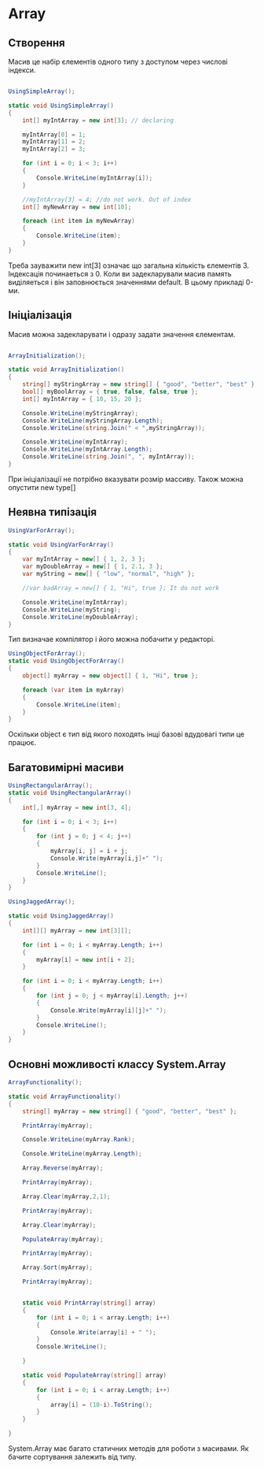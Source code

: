 # Array

## Створення

Масив це набір єлементів одного типу з доступом через числові індекси.

```cs

UsingSimpleArray();

static void UsingSimpleArray()
{
    int[] myIntArray = new int[3]; // declaring

    myIntArray[0] = 1;
    myIntArray[1] = 2;
    myIntArray[2] = 3;

    for (int i = 0; i < 3; i++)
    {
        Console.WriteLine(myIntArray[i]);
    }

    //myIntArray[3] = 4; //do not work. Out of index
    int[] myNewArray = new int[10];

    foreach (int item in myNewArray)
    {
        Console.WriteLine(item);
    }
}
```
Треба зауважити new int[3] означає що загальна кількість єлементів 3. Індексація починаеться з 0. Коли ви задекларували масив память виділяеться і він заповнюється значеннями default. В цьому прикладі 0-ми. 

## Ініціалізація

Масив можна задекларувати і одразу задати значення єлементам. 

```cs

ArrayInitialization();

static void ArrayInitialization()
{
    string[] myStringArray = new string[] { "good", "better", "best" };
    bool[] myBoolArray = { true, false, false, true };
    int[] myIntArray = { 10, 15, 20 };

    Console.WriteLine(myStringArray);
    Console.WriteLine(myStringArray.Length);
    Console.WriteLine(string.Join(" < ",myStringArray));

    Console.WriteLine(myIntArray);
    Console.WriteLine(myIntArray.Length);
    Console.WriteLine(string.Join(", ", myIntArray));
}
```
При ініціалізації не потрібно вказувати розмір массиву. Також можна опустити new type[]

## Неявна типізація

```cs
UsingVarForArray();

static void UsingVarForArray()
{
    var myIntArray = new[] { 1, 2, 3 };
    var myDoubleArray = new[] { 1, 2.1, 3 };
    var myString = new[] { "low", "normal", "high" };

    //var badArray = new[] { 1, "Hi", true }; It do not work

    Console.WriteLine(myIntArray);
    Console.WriteLine(myString);
    Console.WriteLine(myDoubleArray);
}

```
Тип визначае компілятор і його можна побачити у редакторі.

```cs
UsingObjectForArray();
static void UsingObjectForArray()
{
    object[] myArray = new object[] { 1, "Hi", true };

    foreach (var item in myArray)
    {
        Console.WriteLine(item);
    }
}
```
Оскільки object є тип від якого походять інщі базові вдудовагі типи це працює.

## Багатовимірні масиви

```cs
UsingRectangularArray();
static void UsingRectangularArray()
{
    int[,] myArray = new int[3, 4];

    for (int i = 0; i < 3; i++)
    {
        for (int j = 0; j < 4; j++)
        {
            myArray[i, j] = i + j;
            Console.Write(myArray[i,j]+" ");
        }
        Console.WriteLine();
    }
}
```

```cs
UsingJaggedArray();

static void UsingJaggedArray()
{
    int[][] myArray = new int[3][];

    for (int i = 0; i < myArray.Length; i++)
    {
        myArray[i] = new int[i + 2];
    }

    for (int i = 0; i < myArray.Length; i++)
    {
        for (int j = 0; j < myArray[i].Length; j++)
        {
            Console.Write(myArray[i][j]+" ");
        }
        Console.WriteLine();
    }
}
```
## Основні можливості классу System.Array

```cs
ArrayFunctionality();

static void ArrayFunctionality()
{
    string[] myArray = new string[] { "good", "better", "best" };

    PrintArray(myArray);

    Console.WriteLine(myArray.Rank); 

    Console.WriteLine(myArray.Length);

    Array.Reverse(myArray);

    PrintArray(myArray);

    Array.Clear(myArray,2,1);

    PrintArray(myArray);

    Array.Clear(myArray);

    PopulateArray(myArray);

    PrintArray(myArray);

    Array.Sort(myArray);

    PrintArray(myArray);


    static void PrintArray(string[] array)
    {
        for (int i = 0; i < array.Length; i++)
        {
            Console.Write(array[i] + " ");
        }
        Console.WriteLine();

    }

    static void PopulateArray(string[] array)
    {
        for (int i = 0; i < array.Length; i++)
        {
            array[i] = (10-i).ToString();
        }
    }

}
```
System.Array має багато статичних методів для роботи з масивами. Як бачите сортування залежить від типу.